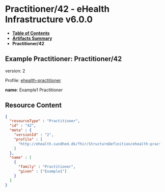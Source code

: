 # Practitioner/42 - eHealth Infrastructure v6.0.0

* [**Table of Contents**](toc.md)
* [**Artifacts Summary**](artifacts.md)
* **Practitioner/42**

## Example Practitioner: Practitioner/42

version: 2

Profile: [ehealth-practitioner](StructureDefinition-ehealth-practitioner.md)

**name**: Example1 Practitioner 



## Resource Content

```json
{
  "resourceType" : "Practitioner",
  "id" : "42",
  "meta" : {
    "versionId" : "2",
    "profile" : [
      "http://ehealth.sundhed.dk/fhir/StructureDefinition/ehealth-practitioner"
    ]
  },
  "name" : [
    {
      "family" : "Practitioner",
      "given" : ["Example1"]
    }
  ]
}

```

